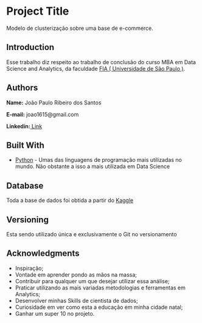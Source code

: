 <h1> Project Title</h1>
<p>Modelo de clusterização sobre uma base de e-commerce.</p>

<h2>Introduction</h2>
<p>Esse trabalho diz respeito ao trabalho de conclusão do curso MBA em Data Science and Analytics, da faculdade <a href = 'https://mbauspesalq.com/'>FIA ( Universidade de São Paulo )</a>.</p>

<h2> Authors</h2>
<p><b>Name:</b> João Paulo Ribeiro dos Santos</p>
<p><b>E-mail:</b> joao1615@gmail.com</p>
<p><b>Linkedin:</b><a href = 'https://www.linkedin.com/in/joão-paulo-ribeiro-dos-santos-7716499b'> Link</a></p>

<h2>Built With</h2>
<ul>
	<li><a href = "https://www.python.org/">Python</a> - Umas das linguagens de programação mais utilizadas no mundo. Não obstante a isso a mais utilizada em Data Science</li>
</ul>

<h2>Database</h2>
<p>Toda a base de dados foi obtida a partir do <a href = "https://www.kaggle.com/datasets/olistbr/brazilian-ecommerce">Kaggle</a></p>

<h2>Versioning</h2>
<p>Esta sendo utilizado única e exclusivamente o Git no versionamento</p>


<h2>Acknowledgments</h2>
<ul>
	<li>Inspiração;</li>
	<li>Vontade em aprender pondo as mãos na massa;</li>
	<li>Contribuir para qualquer um que desejar utilizar essa análise;</li>
	<li>Praticar utilizando as mais variadas metodologias e ferramentas em Analytics;</li>
	<li>Desenvolver minhas Skills de cientista de dados;</li>
	<li>Curiosidade em ver como esta a educação em minha cidade natal;</li>
	<li>Ganhar um super 10 no projeto.</li>
</ul>


